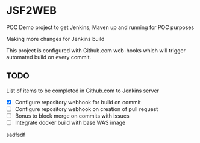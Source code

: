 # JSF2WEB

POC Demo project to get Jenkins, Maven up and running for POC purposes

Making more changes for Jenkins build

This project is configured with Github.com web-hooks which will trigger automated build on every commit.

## TODO

List of items to be completed in Github.com to Jenkins server

* [x] Configure repository webhook for build on commit
* [ ] Configure repository webhook on creation of pull request
* [ ] Bonus to block merge on commits with issues
* [ ] Integrate docker build with base WAS image

sadfsdf


